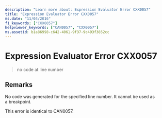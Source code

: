```yaml
---
description: "Learn more about: Expression Evaluator Error CXX0057"
title: "Expression Evaluator Error CXX0057"
ms.date: "11/04/2016"
f1_keywords: ["CXX0057"]
helpviewer_keywords: ["CAN0057", "CXX0057"]
ms.assetid: b1a86998-c642-4061-9f37-9c493f3852cc
---
```

# Expression Evaluator Error CXX0057

> no code at line number

## Remarks

No code was generated for the specified line number. It cannot be used as a breakpoint.

This error is identical to CAN0057.
